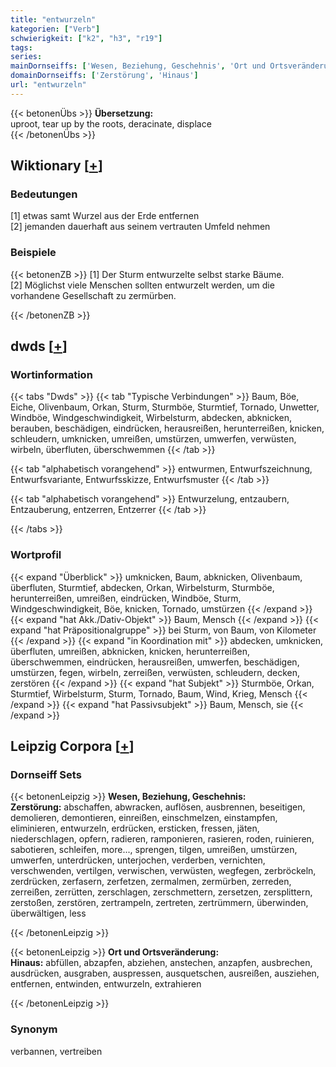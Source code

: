 ```yaml
---
title: "entwurzeln"
kategorien: ["Verb"]
schwierigkeit: ["k2", "h3", "r19"]
tags:
series:
mainDornseiffs: ['Wesen, Beziehung, Geschehnis', 'Ort und Ortsveränderung']
domainDornseiffs: ['Zerstörung', 'Hinaus']
url: "entwurzeln"
---
```


{{< betonenÜbs >}}
**Übersetzung:**  
uproot, tear up by the roots, deracinate, displace  
{{< /betonenÜbs >}}

## Wiktionary [[+](https://de.wiktionary.org/wiki/entwurzeln)]

### Bedeutungen
[1] etwas samt Wurzel aus der Erde entfernen  
[2] jemanden dauerhaft aus seinem vertrauten Umfeld nehmen  

### Beispiele
{{< betonenZB >}}
[1] Der Sturm entwurzelte selbst starke Bäume.  
[2] Möglichst viele Menschen sollten entwurzelt werden, um die vorhandene Gesellschaft zu zermürben.  

{{< /betonenZB >}}


## dwds [[+](https://www.dwds.de/wb/entwurzeln)]

### Wortinformation
{{< tabs "Dwds" >}}
{{< tab "Typische Verbindungen" >}}
Baum, Böe, Eiche, Olivenbaum, Orkan, Sturm, Sturmböe, Sturmtief, Tornado, Unwetter, Windböe, Windgeschwindigkeit, Wirbelsturm, abdecken, abknicken, berauben, beschädigen, eindrücken, herausreißen, herunterreißen, knicken, schleudern, umknicken, umreißen, umstürzen, umwerfen, verwüsten, wirbeln, überfluten, überschwemmen
{{< /tab >}}

{{< tab "alphabetisch vorangehend" >}}
entwurmen, Entwurfszeichnung, Entwurfsvariante, Entwurfsskizze, Entwurfsmuster
{{< /tab >}}

{{< tab "alphabetisch vorangehend" >}}
Entwurzelung, entzaubern, Entzauberung, entzerren, Entzerrer
{{< /tab >}}

{{< /tabs >}}

### Wortprofil
{{< expand "Überblick" >}} umknicken, Baum, abknicken, Olivenbaum, überfluten, Sturmtief, abdecken, Orkan, Wirbelsturm, Sturmböe, herunterreißen, umreißen, eindrücken, Windböe, Sturm, Windgeschwindigkeit, Böe, knicken, Tornado, umstürzen {{< /expand >}}
{{< expand "hat Akk./Dativ-Objekt" >}} Baum, Mensch {{< /expand >}}
{{< expand "hat Präpositionalgruppe" >}} bei Sturm, von Baum, von Kilometer {{< /expand >}}
{{< expand "in Koordination mit" >}} abdecken, umknicken, überfluten, umreißen, abknicken, knicken, herunterreißen, überschwemmen, eindrücken, herausreißen, umwerfen, beschädigen, umstürzen, fegen, wirbeln, zerreißen, verwüsten, schleudern, decken, zerstören {{< /expand >}}
{{< expand "hat Subjekt" >}} Sturmböe, Orkan, Sturmtief, Wirbelsturm, Sturm, Tornado, Baum, Wind, Krieg, Mensch {{< /expand >}}
{{< expand "hat Passivsubjekt" >}} Baum, Mensch, sie {{< /expand >}}

## Leipzig Corpora [[+](https://corpora.uni-leipzig.de/en/res?word=entwurzeln&corpusId=deu_newscrawl-public_2018)]

### Dornseiff Sets
{{< betonenLeipzig >}}
**Wesen, Beziehung, Geschehnis:**  
**Zerstörung:** abschaffen, abwracken, auflösen, ausbrennen, beseitigen, demolieren, demontieren, einreißen, einschmelzen, einstampfen, eliminieren, entwurzeln, erdrücken, ersticken, fressen, jäten, niederschlagen, opfern, radieren, ramponieren, rasieren, roden, ruinieren, sabotieren, schleifen, more..., sprengen, tilgen, umreißen, umstürzen, umwerfen, unterdrücken, unterjochen, verderben, vernichten, verschwenden, vertilgen, verwischen, verwüsten, wegfegen, zerbröckeln, zerdrücken, zerfasern, zerfetzen, zermalmen, zermürben, zerreden, zerreißen, zerrütten, zerschlagen, zerschmettern, zersetzen, zersplittern, zerstoßen, zerstören, zertrampeln, zertreten, zertrümmern, überwinden, überwältigen, less  

{{< /betonenLeipzig >}}


{{< betonenLeipzig >}}
**Ort und Ortsveränderung:**  
**Hinaus:** abfüllen, abzapfen, abziehen, anstechen, anzapfen, ausbrechen, ausdrücken, ausgraben, auspressen, ausquetschen, ausreißen, ausziehen, entfernen, entwinden, entwurzeln, extrahieren  

{{< /betonenLeipzig >}}

### Synonym
verbannen, vertreiben

